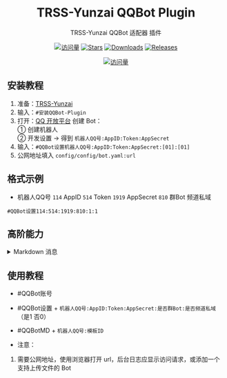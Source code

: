 <div align="center">

# TRSS-Yunzai QQBot Plugin

TRSS-Yunzai QQBot 适配器 插件

[![访问量](https://visitor-badge.glitch.me/badge?page_id=TimeRainStarSky.Yunzai-QQBot-Plugin&right_color=red&left_text=访%20问%20量)](https://github.com/TimeRainStarSky/Yunzai-QQBot-Plugin)
[![Stars](https://img.shields.io/github/stars/TimeRainStarSky/Yunzai-QQBot-Plugin?color=yellow&label=收藏)](../../stargazers)
[![Downloads](https://img.shields.io/github/downloads/TimeRainStarSky/Yunzai-QQBot-Plugin/total?color=blue&label=下载)](../../archive/main.tar.gz)
[![Releases](https://img.shields.io/github/v/release/TimeRainStarSky/Yunzai-QQBot-Plugin?color=green&label=发行版)](../../releases/latest)

[![访问量](https://profile-counter.glitch.me/TimeRainStarSky-Yunzai-QQBot-Plugin/count.svg)](https://github.com/TimeRainStarSky/Yunzai-QQBot-Plugin)

</div>

## 安装教程

1. 准备：[TRSS-Yunzai](../../../Yunzai)
2. 输入：`#安装QQBot-Plugin`
3. 打开：[QQ 开放平台](https://q.qq.com) 创建 Bot：  
① 创建机器人  
② 开发设置 → 得到 `机器人QQ号:AppID:Token:AppSecret`  
4. 输入：`#QQBot设置机器人QQ号:AppID:Token:AppSecret:[01]:[01]`
5. 公网地址填入 `config/config/bot.yaml:url`

## 格式示例

- 机器人QQ号 `114` AppID `514` Token `1919` AppSecret `810` 群Bot 频道私域

```
#QQBot设置114:514:1919:810:1:1
```

## 高阶能力

<details><summary>Markdown 消息</summary>

高阶能力 → 消息模板 → 添加 Markdown 模板

模板名称：图文消息  
使用场景：发送图文混排消息  
Markdown 源码：`{{.a}}{{.b}}`  
配置模板参数
| 模板参数 | 参数示例 |
| - | - |
| a | 开头文字![图片] |
| b | (https://qqminiapp.cdn-go.cn/open-platform/11d80dc9/img/robot.b167c62c.png)结束文字 |

保存 → 提交审核 → 审核完成后，输入 `#QQBotMD机器人QQ号:模板ID`

</details>

## 使用教程

- #QQBot账号
- #QQBot设置 + `机器人QQ号:AppID:Token:AppSecret:是否群Bot:是否频道私域`（是1 否0）
- #QQBotMD + `机器人QQ号:模板ID`

- 注意：
1. 需要公网地址，使用浏览器打开 url，后台日志应显示访问请求，或添加一个支持上传文件的 Bot